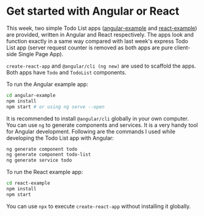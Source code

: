# Get started with Angular or React

This week, two simple Todo List apps ([angular-example](./angular-example) and [react-example](./react-example)) are provided, written in Angular and React respectively. The apps look and function exactly in a same way compared with last week's express Todo List app (server request counter is removed as both apps are pure client-side Single Page App).

`create-react-app` and `@angular/cli (ng new)` are used to scaffold the apps. Both apps have `Todo` and `TodoList` components. 

To run the Angular example app:
```bash
cd angular-example
npm install
npm start # or using ng serve --open
```
It is recommended to install `@angular/cli` globally in your own computer. You can use `ng` to generate components and services. It is a very handy tool for Angular development. Following are the commands I used while developing the Todo List app with Angular:
```bash
ng generate component todo
ng generate component todo-list
ng generate service todo
``` 

To run the React example app:
```bash
cd react-example
npm install
npm start
```
You can use `npx` to execute `create-react-app` without installing it globally. 